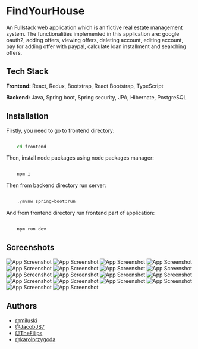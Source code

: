 
# FindYourHouse

An Fullstack web application which is an fictive real estate management system. The functionalities implemented in this application are: google oauth2, adding offers, viewing offers, deleting account, editing account, pay for adding offer with paypal, calculate loan installment and searching offers.

## Tech Stack

**Frontend:** React, Redux, Bootstrap, React Bootstrap, TypeScript

**Backend:** Java, Spring boot, Spring security, JPA, Hibernate, PostgreSQL


## Installation

Firstly, you need to go to frontend directory:

```bash

    cd frontend

```

Then, install node packages using node packages manager:

```bash

    npm i

```

Then from backend directory run server:

```bash

    ./mvnw spring-boot:run

```

And from frontend directory run frontend part of application:

```bash

    npm run dev

```

## Screenshots

![App Screenshot]()
![App Screenshot]()
![App Screenshot]()
![App Screenshot]()
![App Screenshot]()
![App Screenshot]()
![App Screenshot]()
![App Screenshot]()
![App Screenshot]()
![App Screenshot]()
![App Screenshot]()
![App Screenshot]()
![App Screenshot]()
![App Screenshot]()
![App Screenshot]()
![App Screenshot]()
![App Screenshot]()
![App Screenshot]()


## Authors

- [@miluski](https://www.github.com/miluski)
- [@JacobJS7](https://www.github.com/JacobJS7)
- [@TheFilips](https://www.github.com/TheFilips)
- [@karolprzygoda](https://www.github.com/karolprzygoda)
